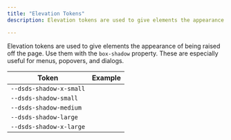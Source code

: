 ```yaml
---
title: "Elevation Tokens"
description: Elevation tokens are used to give elements the appearance of being raised off the page.

---
```


Elevation tokens are used to give elements the appearance of being raised off the page. Use them with the `box-shadow` property. These are especially useful for menus, popovers, and dialogs.

| Token                 | Example                                                                          |
| --------------------- | -------------------------------------------------------------------------------- |
| `--dsds-shadow-x-small` | <div class="elevation-demo" style="box-shadow: var(--dsds-shadow-x-small);"></div> |
| `--dsds-shadow-small`   | <div class="elevation-demo" style="box-shadow: var(--dsds-shadow-small);"></div>   |
| `--dsds-shadow-medium`  | <div class="elevation-demo" style="box-shadow: var(--dsds-shadow-medium);"></div>  |
| `--dsds-shadow-large`   | <div class="elevation-demo" style="box-shadow: var(--dsds-shadow-large);"></div>   |
| `--dsds-shadow-x-large` | <div class="elevation-demo" style="box-shadow: var(--dsds-shadow-x-large);"></div> |
